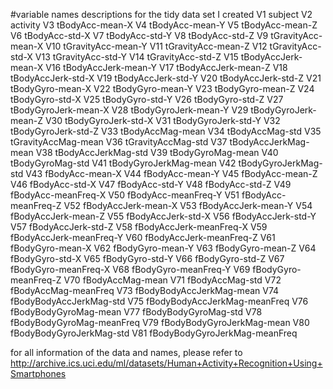 #variable names descriptions for the tidy data set I created
V1	subject
V2	activity
V3	tBodyAcc-mean-X
V4	tBodyAcc-mean-Y
V5	tBodyAcc-mean-Z
V6	tBodyAcc-std-X
V7	tBodyAcc-std-Y
V8	tBodyAcc-std-Z
V9	tGravityAcc-mean-X
V10	tGravityAcc-mean-Y
V11	tGravityAcc-mean-Z
V12	tGravityAcc-std-X
V13	tGravityAcc-std-Y
V14	tGravityAcc-std-Z
V15	tBodyAccJerk-mean-X
V16	tBodyAccJerk-mean-Y
V17	tBodyAccJerk-mean-Z
V18	tBodyAccJerk-std-X
V19	tBodyAccJerk-std-Y
V20	tBodyAccJerk-std-Z
V21	tBodyGyro-mean-X
V22	tBodyGyro-mean-Y
V23	tBodyGyro-mean-Z
V24	tBodyGyro-std-X
V25	tBodyGyro-std-Y
V26	tBodyGyro-std-Z
V27	tBodyGyroJerk-mean-X
V28	tBodyGyroJerk-mean-Y
V29	tBodyGyroJerk-mean-Z
V30	tBodyGyroJerk-std-X
V31	tBodyGyroJerk-std-Y
V32	tBodyGyroJerk-std-Z
V33	tBodyAccMag-mean
V34	tBodyAccMag-std
V35	tGravityAccMag-mean
V36	tGravityAccMag-std
V37	tBodyAccJerkMag-mean
V38	tBodyAccJerkMag-std
V39	tBodyGyroMag-mean
V40	tBodyGyroMag-std
V41	tBodyGyroJerkMag-mean
V42	tBodyGyroJerkMag-std
V43	fBodyAcc-mean-X
V44	fBodyAcc-mean-Y
V45	fBodyAcc-mean-Z
V46	fBodyAcc-std-X
V47	fBodyAcc-std-Y
V48	fBodyAcc-std-Z
V49	fBodyAcc-meanFreq-X
V50	fBodyAcc-meanFreq-Y
V51	fBodyAcc-meanFreq-Z
V52	fBodyAccJerk-mean-X
V53	fBodyAccJerk-mean-Y
V54	fBodyAccJerk-mean-Z
V55	fBodyAccJerk-std-X
V56	fBodyAccJerk-std-Y
V57	fBodyAccJerk-std-Z
V58	fBodyAccJerk-meanFreq-X
V59	fBodyAccJerk-meanFreq-Y
V60	fBodyAccJerk-meanFreq-Z
V61	fBodyGyro-mean-X
V62	fBodyGyro-mean-Y
V63	fBodyGyro-mean-Z
V64	fBodyGyro-std-X
V65	fBodyGyro-std-Y
V66	fBodyGyro-std-Z
V67	fBodyGyro-meanFreq-X
V68	fBodyGyro-meanFreq-Y
V69	fBodyGyro-meanFreq-Z
V70	fBodyAccMag-mean
V71	fBodyAccMag-std
V72	fBodyAccMag-meanFreq
V73	fBodyBodyAccJerkMag-mean
V74	fBodyBodyAccJerkMag-std
V75	fBodyBodyAccJerkMag-meanFreq
V76	fBodyBodyGyroMag-mean
V77	fBodyBodyGyroMag-std
V78	fBodyBodyGyroMag-meanFreq
V79	fBodyBodyGyroJerkMag-mean
V80	fBodyBodyGyroJerkMag-std
V81	fBodyBodyGyroJerkMag-meanFreq

for all information of the data and names, please refer to
http://archive.ics.uci.edu/ml/datasets/Human+Activity+Recognition+Using+Smartphones


